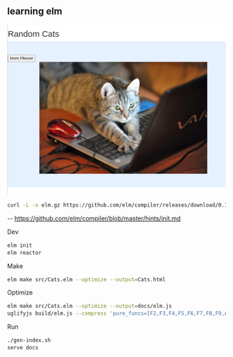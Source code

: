 ## learning elm

![cats.png](cats.png)

```bash
curl -L -o elm.gz https://github.com/elm/compiler/releases/download/0.19.1/binary-for-linux-64-bit.gz
```

-- https://github.com/elm/compiler/blob/master/hints/init.md

Dev
```bash
elm init
elm reactor
```

Make
```bash
elm make src/Cats.elm --optimize --output=Cats.html
```

Optimize
```bash
elm make src/Cats.elm --optimize --output=docs/elm.js
uglifyjs build/elm.js --compress 'pure_funcs=[F2,F3,F4,F5,F6,F7,F8,F9,A2,A3,A4,A5,A6,A7,A8,A9],pure_getters,keep_fargs=false,unsafe_comps,unsafe' | uglifyjs --mangle --output build/elm.min.js
```

Run
```bash
./gen-index.sh
serve docs
```
